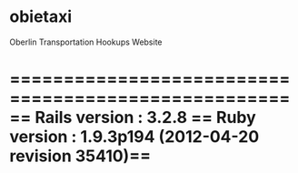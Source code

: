 obietaxi
========

Oberlin Transportation Hookups Website

======================================================
Rails version : 3.2.8                               ==
Ruby version : 1.9.3p194 (2012-04-20 revision 35410)==
======================================================
